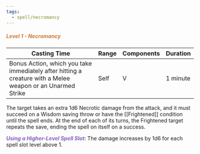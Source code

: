 ```yaml
---
tags:
  - spell/necromancy
---
```

##### *<span style="color:rgb(203, 123, 55)">Level 1 - Necromancy</span>*

|Casting Time|Range|Components|Duration|
|---|---|---|---|
|Bonus Action, which you take immediately after hitting a creature with a Melee weapon or an Unarmed Strike|Self|V|1 minute|


The target takes an extra 1d6 Necrotic damage from the attack, and it must succeed on a Wisdom saving throw or have the [[Frightened]] condition until the spell ends. At the end of each of its turns, the Frightened target repeats the save, ending the spell on itself on a success. 

***<span style="color:rgb(134, 93, 187)">Using a Higher-Level Spell Slot</span>***: The damage increases by 1d6 for each spell slot level above 1.